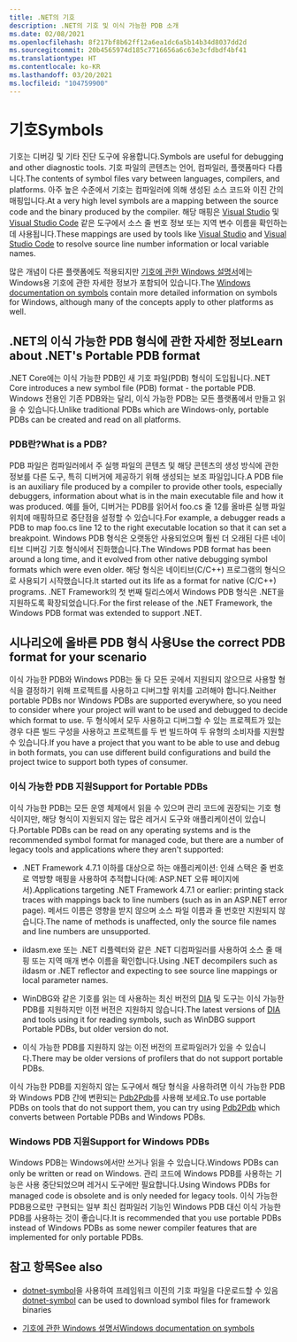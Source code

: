 ```yaml
---
title: .NET의 기호
description: .NET의 기호 및 이식 가능한 PDB 소개
ms.date: 02/08/2021
ms.openlocfilehash: 8f217bf8b62ff12a6ea1dc6a5b14b34d8037dd2d
ms.sourcegitcommit: 20b4565974d185c7716656a6c63e3cfdbdf4bf41
ms.translationtype: HT
ms.contentlocale: ko-KR
ms.lasthandoff: 03/20/2021
ms.locfileid: "104759900"
---
```

# <a name="symbols"></a><span data-ttu-id="7b876-103">기호</span><span class="sxs-lookup"><span data-stu-id="7b876-103">Symbols</span></span>

<span data-ttu-id="7b876-104">기호는 디버깅 및 기타 진단 도구에 유용합니다.</span><span class="sxs-lookup"><span data-stu-id="7b876-104">Symbols are useful for debugging and other diagnostic tools.</span></span> <span data-ttu-id="7b876-105">기호 파일의 콘텐츠는 언어, 컴파일러, 플랫폼마다 다릅니다.</span><span class="sxs-lookup"><span data-stu-id="7b876-105">The contents of symbol files vary between languages, compilers, and platforms.</span></span> <span data-ttu-id="7b876-106">아주 높은 수준에서 기호는 컴파일러에 의해 생성된 소스 코드와 이진 간의 매핑입니다.</span><span class="sxs-lookup"><span data-stu-id="7b876-106">At a very high level symbols are a mapping between the source code and the binary produced by the compiler.</span></span> <span data-ttu-id="7b876-107">해당 매핑은 [Visual Studio](/visualstudio/debugger/what-is-debugging) 및 [Visual Studio Code](https://code.visualstudio.com/Docs/editor/debugging) 같은 도구에서 소스 줄 번호 정보 또는 지역 변수 이름을 확인하는 데 사용됩니다.</span><span class="sxs-lookup"><span data-stu-id="7b876-107">These mappings are used by tools like [Visual Studio](/visualstudio/debugger/what-is-debugging) and [Visual Studio Code](https://code.visualstudio.com/Docs/editor/debugging) to resolve source line number information or local variable names.</span></span>

<span data-ttu-id="7b876-108">많은 개념이 다른 플랫폼에도 적용되지만 [기호에 관한 Windows 설명서](/windows/win32/dxtecharts/debugging-with-symbols)에는 Windows용 기호에 관한 자세한 정보가 포함되어 있습니다.</span><span class="sxs-lookup"><span data-stu-id="7b876-108">The [Windows documentation on symbols](/windows/win32/dxtecharts/debugging-with-symbols) contain more detailed information on symbols for Windows, although many of the concepts apply to other platforms as well.</span></span>

## <a name="learn-about-nets-portable-pdb-format"></a><span data-ttu-id="7b876-109">.NET의 이식 가능한 PDB 형식에 관한 자세한 정보</span><span class="sxs-lookup"><span data-stu-id="7b876-109">Learn about .NET's Portable PDB format</span></span>

<span data-ttu-id="7b876-110">.NET Core에는 이식 가능한 PDB인 새 기호 파일(PDB) 형식이 도입됩니다.</span><span class="sxs-lookup"><span data-stu-id="7b876-110">.NET Core introduces a new symbol file (PDB) format - the portable PDB.</span></span> <span data-ttu-id="7b876-111">Windows 전용인 기존 PDB와는 달리, 이식 가능한 PDB는 모든 플랫폼에서 만들고 읽을 수 있습니다.</span><span class="sxs-lookup"><span data-stu-id="7b876-111">Unlike traditional PDBs which are Windows-only, portable PDBs can be created and read on all platforms.</span></span>

### <a name="what-is-a-pdb"></a><span data-ttu-id="7b876-112">PDB란?</span><span class="sxs-lookup"><span data-stu-id="7b876-112">What is a PDB?</span></span>

<span data-ttu-id="7b876-113">PDB 파일은 컴파일러에서 주 실행 파일의 콘텐츠 및 해당 콘텐츠의 생성 방식에 관한 정보를 다른 도구, 특히 디버거에 제공하기 위해 생성되는 보조 파일입니다.</span><span class="sxs-lookup"><span data-stu-id="7b876-113">A PDB file is an auxiliary file produced by a compiler to provide other tools, especially debuggers, information about what is in the main executable file and how it was produced.</span></span> <span data-ttu-id="7b876-114">예를 들어, 디버거는 PDB를 읽어서 foo.cs 줄 12를 올바른 실행 파일 위치에 매핑하므로 중단점을 설정할 수 있습니다.</span><span class="sxs-lookup"><span data-stu-id="7b876-114">For example, a debugger reads a PDB to map foo.cs line 12 to the right executable location so that it can set a breakpoint.</span></span> <span data-ttu-id="7b876-115">Windows PDB 형식은 오랫동안 사용되었으며 훨씬 더 오래된 다른 네이티브 디버깅 기호 형식에서 진화했습니다.</span><span class="sxs-lookup"><span data-stu-id="7b876-115">The Windows PDB format has been around a long time, and it evolved from other native debugging symbol formats which were even older.</span></span> <span data-ttu-id="7b876-116">해당 형식은 네이티브(C/C++) 프로그램의 형식으로 사용되기 시작했습니다.</span><span class="sxs-lookup"><span data-stu-id="7b876-116">It started out its life as a format for native (C/C++) programs.</span></span> <span data-ttu-id="7b876-117">.NET Framework의 첫 번째 릴리스에서 Windows PDB 형식은 .NET을 지원하도록 확장되었습니다.</span><span class="sxs-lookup"><span data-stu-id="7b876-117">For the first release of the .NET Framework, the Windows PDB format was extended to support .NET.</span></span>

## <a name="use-the-correct-pdb-format-for-your-scenario"></a><span data-ttu-id="7b876-118">시나리오에 올바른 PDB 형식 사용</span><span class="sxs-lookup"><span data-stu-id="7b876-118">Use the correct PDB format for your scenario</span></span>

<span data-ttu-id="7b876-119">이식 가능한 PDB와 Windows PDB는 둘 다 모든 곳에서 지원되지 않으므로 사용할 형식을 결정하기 위해 프로젝트를 사용하고 디버그할 위치를 고려해야 합니다.</span><span class="sxs-lookup"><span data-stu-id="7b876-119">Neither portable PDBs nor Windows PDBs are supported everywhere, so you need to consider where your project will want to be used and debugged to decide which format to use.</span></span> <span data-ttu-id="7b876-120">두 형식에서 모두 사용하고 디버그할 수 있는 프로젝트가 있는 경우 다른 빌드 구성을 사용하고 프로젝트를 두 번 빌드하여 두 유형의 소비자를 지원할 수 있습니다.</span><span class="sxs-lookup"><span data-stu-id="7b876-120">If you have a project that you want to be able to use and debug in both formats, you can use different build configurations and build the project twice to support both types of consumer.</span></span>

### <a name="support-for-portable-pdbs"></a><span data-ttu-id="7b876-121">이식 가능한 PDB 지원</span><span class="sxs-lookup"><span data-stu-id="7b876-121">Support for Portable PDBs</span></span>

<span data-ttu-id="7b876-122">이식 가능한 PDB는 모든 운영 체제에서 읽을 수 있으며 관리 코드에 권장되는 기호 형식이지만, 해당 형식이 지원되지 않는 많은 레거시 도구와 애플리케이션이 있습니다.</span><span class="sxs-lookup"><span data-stu-id="7b876-122">Portable PDBs can be read on any operating systems and is the recommended symbol format for managed code, but there are a number of legacy tools and applications where they aren't supported:</span></span>

* <span data-ttu-id="7b876-123">.NET Framework 4.7.1 이하를 대상으로 하는 애플리케이션: 인쇄 스택은 줄 번호로 역방향 매핑을 사용하여 추적합니다(예: ASP.NET 오류 페이지에서).</span><span class="sxs-lookup"><span data-stu-id="7b876-123">Applications targeting .NET Framework 4.7.1 or earlier: printing stack traces with mappings back to line numbers (such as in an ASP.NET error page).</span></span> <span data-ttu-id="7b876-124">메서드 이름은 영향을 받지 않으며 소스 파일 이름과 줄 번호만 지원되지 않습니다.</span><span class="sxs-lookup"><span data-stu-id="7b876-124">The name of methods is unaffected, only the source file names and line numbers are unsupported.</span></span>

* <span data-ttu-id="7b876-125">ildasm.exe 또는 .NET 리플렉터와 같은 .NET 디컴파일러를 사용하여 소스 줄 매핑 또는 지역 매개 변수 이름을 확인합니다.</span><span class="sxs-lookup"><span data-stu-id="7b876-125">Using .NET decompilers such as ildasm or .NET reflector and expecting to see source line mappings or local parameter names.</span></span>

* <span data-ttu-id="7b876-126">WinDBG와 같은 기호를 읽는 데 사용하는 최신 버전의 [DIA](/visualstudio/debugger/debug-interface-access/debug-interface-access-sdk) 및 도구는 이식 가능한 PDB를 지원하지만 이전 버전은 지원하지 않습니다.</span><span class="sxs-lookup"><span data-stu-id="7b876-126">The latest versions of [DIA](/visualstudio/debugger/debug-interface-access/debug-interface-access-sdk) and tools using it for reading symbols, such as WinDBG support Portable PDBs, but older version do not.</span></span>

* <span data-ttu-id="7b876-127">이식 가능한 PDB를 지원하지 않는 이전 버전의 프로파일러가 있을 수 있습니다.</span><span class="sxs-lookup"><span data-stu-id="7b876-127">There may be older versions of profilers that do not support portable PDBs.</span></span>

<span data-ttu-id="7b876-128">이식 가능한 PDB를 지원하지 않는 도구에서 해당 형식을 사용하려면 이식 가능한 PDB와 Windows PDB 간에 변환되는 [Pdb2Pdb](https://github.com/dotnet/symreader-converter#pdb2pdb)를 사용해 보세요.</span><span class="sxs-lookup"><span data-stu-id="7b876-128">To use portable PDBs on tools that do not support them, you can try using [Pdb2Pdb](https://github.com/dotnet/symreader-converter#pdb2pdb) which converts between Portable PDBs and Windows PDBs.</span></span>

### <a name="support-for-windows-pdbs"></a><span data-ttu-id="7b876-129">Windows PDB 지원</span><span class="sxs-lookup"><span data-stu-id="7b876-129">Support for Windows PDBs</span></span>

<span data-ttu-id="7b876-130">Windows PDB는 Windows에서만 쓰거나 읽을 수 있습니다.</span><span class="sxs-lookup"><span data-stu-id="7b876-130">Windows PDBs can only be written or read on Windows.</span></span> <span data-ttu-id="7b876-131">관리 코드에 Windows PDB를 사용하는 기능은 사용 중단되었으며 레거시 도구에만 필요합니다.</span><span class="sxs-lookup"><span data-stu-id="7b876-131">Using Windows PDBs for managed code is obsolete and is only needed for legacy tools.</span></span> <span data-ttu-id="7b876-132">이식 가능한 PDB용으로만 구현되는 일부 최신 컴파일러 기능인 Windows PDB 대신 이식 가능한 PDB를 사용하는 것이 좋습니다.</span><span class="sxs-lookup"><span data-stu-id="7b876-132">It is recommended that you use portable PDBs instead of Windows PDBs as some newer compiler features that are implemented for only portable PDBs.</span></span>

## <a name="see-also"></a><span data-ttu-id="7b876-133">참고 항목</span><span class="sxs-lookup"><span data-stu-id="7b876-133">See also</span></span>

* <span data-ttu-id="7b876-134">[dotnet-symbol](./dotnet-symbol.md)을 사용하여 프레임워크 이진의 기호 파일을 다운로드할 수 있음</span><span class="sxs-lookup"><span data-stu-id="7b876-134">[dotnet-symbol](./dotnet-symbol.md) can be used to download symbol files for framework binaries</span></span>

* [<span data-ttu-id="7b876-135">기호에 관한 Windows 설명서</span><span class="sxs-lookup"><span data-stu-id="7b876-135">Windows documentation on symbols</span></span>](/windows/win32/dxtecharts/debugging-with-symbols)
